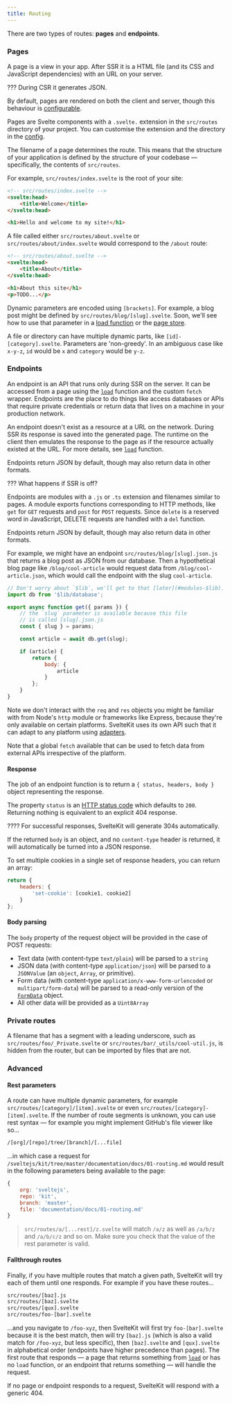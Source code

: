 ```yaml
---
title: Routing
---
```


There are two types of routes: **pages** and **endpoints**.

### Pages

A page is a view in your app. After SSR it is a HTML file (and its CSS and JavaScript dependencies) with an URL on your server.

??? During CSR it generates JSON.

By default, pages are rendered on both the client and server, though this behaviour is [configurable](#rendering).

Pages are Svelte components with a `.svelte.` extension in the `src/routes` directory of your project. You can customise the extension and the directory in the [config](#configuration).

The filename of a page determines the route. This means that the structure of your application is defined by the structure of your codebase — specifically, the contents of `src/routes`.

For example, `src/routes/index.svelte` is the root of your site:

```html
<!-- src/routes/index.svelte -->
<svelte:head>
	<title>Welcome</title>
</svelte:head>

<h1>Hello and welcome to my site!</h1>
```

A file called either `src/routes/about.svelte` or `src/routes/about/index.svelte` would correspond to the `/about` route:

```html
<!-- src/routes/about.svelte -->
<svelte:head>
	<title>About</title>
</svelte:head>

<h1>About this site</h1>
<p>TODO...</p>
```

Dynamic parameters are encoded using `[brackets]`. For example, a blog post might be defined by `src/routes/blog/[slug].svelte`. Soon, we'll see how to use that parameter in a [load function](#loading) or the [page store](#modules-$app-stores).

A file or directory can have multiple dynamic parts, like `[id]-[category].svelte`. Parameters are 'non-greedy'. In an ambiguous case like `x-y-z`, `id` would be `x` and `category` would be `y-z`.

### Endpoints

An endpoint is an API that runs only during SSR on the server. It can be accessed from a page using the [`load`](#loading) function and the custom `fetch` wrapper. Endpoints are the place to do things like access databases or APIs that require private credentials or return data that lives on a machine in your production network.

An endpoint doesn't exist as a resource at a URL on the network. During SSR its response is saved into the generated page. The runtime on the client then emulates the response to the page as if the resource actually existed at the URL. For more details, see [`load`](#loading) function.

Endpoints return JSON by default, though may also return data in other formats.

??? What happens if SSR is off?

Endpoints are modules with a `.js` or `.ts` extension and filenames similar to pages. A module exports functions corresponding to HTTP methods, like `get` for `GET` requests and `post` for `POST` requests. Since `delete` is a reserved word in JavaScript, DELETE requests are handled with a `del` function. 

Endpoints return JSON by default, though may also return data in other formats.

For example, we might have an endpoint `src/routes/blog/[slug].json.js` that returns a blog post as JSON from our database. Then a hypothetical blog page like `/blog/cool-article` would request data from `/blog/cool-article.json`, which would call the endpoint with the slug `cool-article`.

```js
// Don't worry about `$lib`, we'll get to that [later](#modules-$lib).
import db from '$lib/database';

export async function get({ params }) {
	// the `slug` parameter is available because this file
	// is called [slug].json.js
	const { slug } = params;

	const article = await db.get(slug);

	if (article) {
		return {
			body: {
				article
			}
		};
	}
}
```

Note we don't interact with the `req` and `res` objects you might be familiar with from Node's `http` module or frameworks like Express, because they're only available on certain platforms. SvelteKit uses its own API such that it can adapt to any platform using [adapters](#adapters).

Note that a global `fetch` available that can be used to fetch data from external APIs irrespective of the platform.

#### Response

The job of an endpoint function is to return a `{ status, headers, body }` object representing the response.

The property `status` is an [HTTP status code](https://httpstatusdogs.com) which defaults to `200`. Returning nothing is equivalent to an explicit 404 response.

???? For successful responses, SvelteKit will generate 304s automatically.

If the returned `body` is an object, and no `content-type` header is returned, it will automatically be turned into a JSON response.

To set multiple cookies in a single set of response headers, you can return an array:

```js
return {
	headers: {
		'set-cookie': [cookie1, cookie2]
	}
};
```

#### Body parsing

The `body` property of the request object will be provided in the case of POST requests:
- Text data (with content-type `text/plain`) will be parsed to a `string`
- JSON data (with content-type `application/json`) will be parsed to a `JSONValue` (an `object`, `Array`, or primitive).
- Form data (with content-type `application/x-www-form-urlencoded` or `multipart/form-data`) will be parsed to a read-only version of the [`FormData`](https://developer.mozilla.org/en-US/docs/Web/API/FormData) object.
- All other data will be provided as a `Uint8Array`

### Private routes

A filename that has a segment with a leading underscore, such as `src/routes/foo/_Private.svelte` or `src/routes/bar/_utils/cool-util.js`, is hidden from the router, but can be imported by files that are not.

### Advanced

#### Rest parameters

A route can have multiple dynamic parameters, for example `src/routes/[category]/[item].svelte` or even `src/routes/[category]-[item].svelte`. If the number of route segments is unknown, you can use rest syntax — for example you might implement GitHub's file viewer like so...

```bash
/[org]/[repo]/tree/[branch]/[...file]
```

...in which case a request for `/sveltejs/kit/tree/master/documentation/docs/01-routing.md` would result in the following parameters being available to the page:

```js
{
	org: 'sveltejs',
	repo: 'kit',
	branch: 'master',
	file: 'documentation/docs/01-routing.md'
}
```

> `src/routes/a/[...rest]/z.svelte` will match `/a/z` as well as `/a/b/z` and `/a/b/c/z` and so on. Make sure you check that the value of the rest parameter is valid.

#### Fallthrough routes

Finally, if you have multiple routes that match a given path, SvelteKit will try each of them until one responds. For example if you have these routes...

```bash
src/routes/[baz].js
src/routes/[baz].svelte
src/routes/[qux].svelte
src/routes/foo-[bar].svelte
```

...and you navigate to `/foo-xyz`, then SvelteKit will first try `foo-[bar].svelte` because it is the best match, then will try `[baz].js` (which is also a valid match for `/foo-xyz`, but less specific), then `[baz].svelte` and `[qux].svelte` in alphabetical order (endpoints have higher precedence than pages). The first route that responds — a page that returns something from [`load`](#loading) or has no `load` function, or an endpoint that returns something — will handle the request.

If no page or endpoint responds to a request, SvelteKit will respond with a generic 404.
